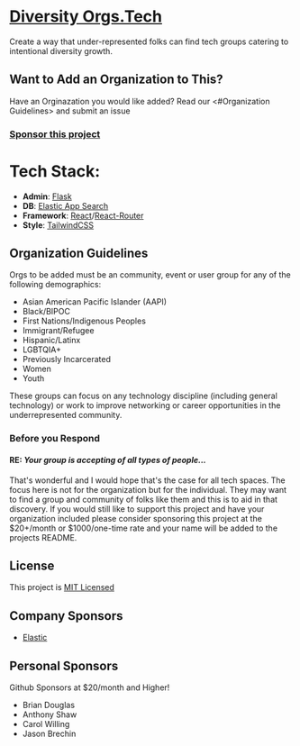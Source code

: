 # [Diversity Orgs.Tech](https://diversityorgs.tech)

Create a way that under-represented folks can find tech groups catering to intentional diversity growth.

## Want to Add an Organization to This?
Have an Orginazation you would like added? Read our <#Organization Guidelines> and submit an issue

### [Sponsor this project](https://github.com/sponsors/kjaymiller)

# Tech Stack:
- **Admin**: [Flask](https://flask.palletsprojects.com/en/2.0.x/)
- **DB**: [Elastic App Search](https://www.elastic.co/app-search/)
- **Framework**: [React](https://reactjs.org)/[React-Router](https://reactrouter.com)
- **Style**: [TailwindCSS](https://tailwindcss.com)

## Organization Guidelines
Orgs to be added must be an community, event or user group for any of the following demographics: 

- Asian American Pacific Islander (AAPI)
- Black/BIPOC
- First Nations/Indigenous Peoples
- Immigrant/Refugee
- Hispanic/Latinx
- LGBTQIA+
- Previously Incarcerated
- Women
- Youth

These groups can focus on any technology discipline (including general technology) or work to improve networking or career opportunities in the underrepresented community.

### Before you Respond
#### RE: _Your group is accepting of all types of people..._
That's wonderful and I would hope that's the case for all tech spaces. The focus here is not for the organization but for the individual. They may want to find a group and community of folks like them and this is to aid in that discovery. If you would still like to support this project and have your organization included please consider sponsoring this project at the $20+/month or $1000/one-time rate and your name will be added to the projects README.

## License
This project is [MIT Licensed](/LICENSE.md)

## Company Sponsors
- [Elastic](Elastic.co)
 
## Personal Sponsors
Github Sponsors at $20/month and Higher!
- Brian Douglas
- Anthony Shaw
- Carol Willing
- Jason Brechin
